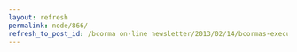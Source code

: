 ```yaml
---
layout: refresh
permalink: node/866/
refresh_to_post_id: /bcorma on-line newsletter/2013/02/14/bcormas-executive-director-peter-sprague-awarded-queen-elizabeth-ii-diamond-jubilee-award
---
```


